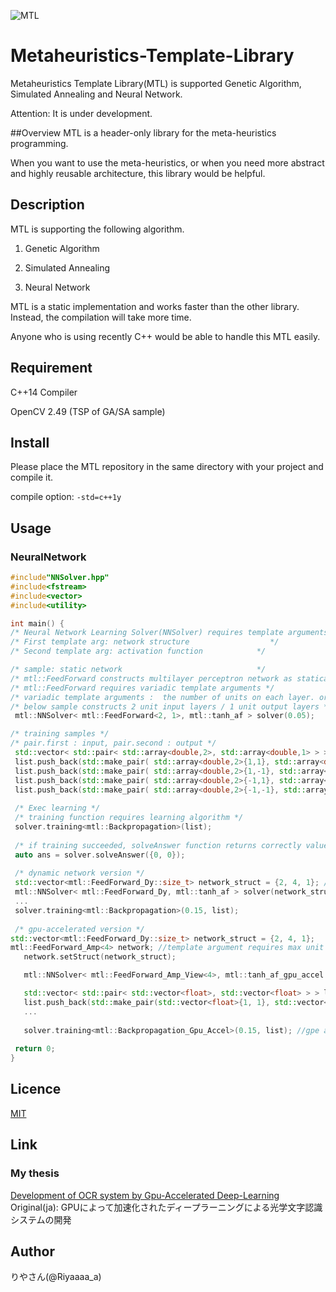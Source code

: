 
![MTL](https://github.com/Riyaaaaa/Metaheuristic-Template-Library/blob/master/MTL_LOGO.png)

# Metaheuristics-Template-Library
Metaheuristics Template Library(MTL) is supported Genetic Algorithm, Simulated Annealing and Neural Network. 

Attention: It is under development.

##Overview
MTL is a header-only library for the meta-heuristics programming.

When you want to use the meta-heuristics, or when you need more abstract and highly reusable architecture, this library would be helpful.

## Description
MTL is supporting the following algorithm.

1. Genetic Algorithm

2. Simulated Annealing

3. Neural Network

MTL is a static implementation and works faster than the other library. Instead, the compilation will take more time.

Anyone who is using recently C++ would be able to handle this MTL easily.

## Requirement
C++14 Compiler

OpenCV 2.49 (TSP of GA/SA sample)

## Install
 Please place the MTL repository in the same directory with your project and compile it.
 
 compile option: `-std=c++1y`
 
## Usage

### NeuralNetwork

 ```cpp
#include"NNSolver.hpp"
#include<fstream>
#include<vector>
#include<utility>

int main() {
/* Neural Network Learning Solver(NNSolver) requires template arguments            */
/* First template arg: network structure                  */
/* Second template arg: activation function            */

/* sample: static network                              */
/* mtl::FeedForward constructs multilayer perceptron network as statically       */
/* mtl::FeedForward requires variadic template arguments */
/* variadic template arguments :  the number of units on each layer. order: input-output-hide(multi) */
/* below sample constructs 2 unit input layers / 1 unit output layers */
  mtl::NNSolver< mtl::FeedForward<2, 1>, mtl::tanh_af > solver(0.05);
 
 /* training samples */
 /* pair.first : input, pair.second : output */
  std::vector< std::pair< std::array<double,2>, std::array<double,1> > > list;
  list.push_back(std::make_pair( std::array<double,2>{1,1}, std::array<double,1>{1} ));
  list.push_back(std::make_pair( std::array<double,2>{1,-1}, std::array<double,1>{-1} ));
  list.push_back(std::make_pair( std::array<double,2>{-1,1}, std::array<double,1>{-1} ));
  list.push_back(std::make_pair( std::array<double,2>{-1,-1}, std::array<double,1>{-1} ));
  
  /* Exec learning */
  /* training function requires learning algorithm */
  solver.training<mtl::Backpropagation>(list);
  
  /* if training succeeded, solveAnswer function returns correctly value...  */
  auto ans = solver.solveAnswer({0, 0});
  
  /* dynamic network version */
  std::vector<mtl::FeedForward_Dy::size_t> network_struct = {2, 4, 1}; // input: 2 hide: 4 output: 1
  mtl::NNSolver< mtl::FeedForward_Dy, mtl::tanh_af > solver(network_struct);
  ...
  solver.training<mtl::Backpropagation>(0.15, list);
  
  /* gpu-accelerated version */
 std::vector<mtl::FeedForward_Dy::size_t> network_struct = {2, 4, 1};
 mtl::FeedForward_Amp<4> network; //template argument requires max unit size
	network.setStruct(network_struct);

	mtl::NNSolver< mtl::FeedForward_Amp_View<4>, mtl::tanh_af_gpu_accel > solver(network);

	std::vector< std::pair< std::vector<float>, std::vector<float> > > list;
	list.push_back(std::make_pair(std::vector<float>{1, 1}, std::vector<float>{-1}));
	...
	
	solver.training<mtl::Backpropagation_Gpu_Accel>(0.15, list); //gpe acceleration algorithm
  
  return 0;
}
 ```
 
## Licence
[MIT](https://github.com/Riyaaaaa/Metaheuristic-Template-Library/blob/master/LICENSE)  

## Link
### My thesis
[Development of OCR system by Gpu-Accelerated Deep-Learning](http://202.231.11.56/~ATSUMU/docs/study.pdf)  
Original(ja): GPUによって加速化されたディープラーニングによる光学文字認識システムの開発  

## Author
 りやさん(@Riyaaaa_a)
 
